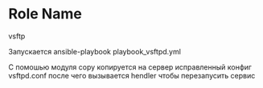 Role Name
=========
vsftp

Запускается ansible-playbook playbook_vsftpd.yml


С помошью модуля copy  копируется на сервер исправленный конфиг vsftpd.conf
после чего вызывается hendler  чтобы перезапусить сервис
